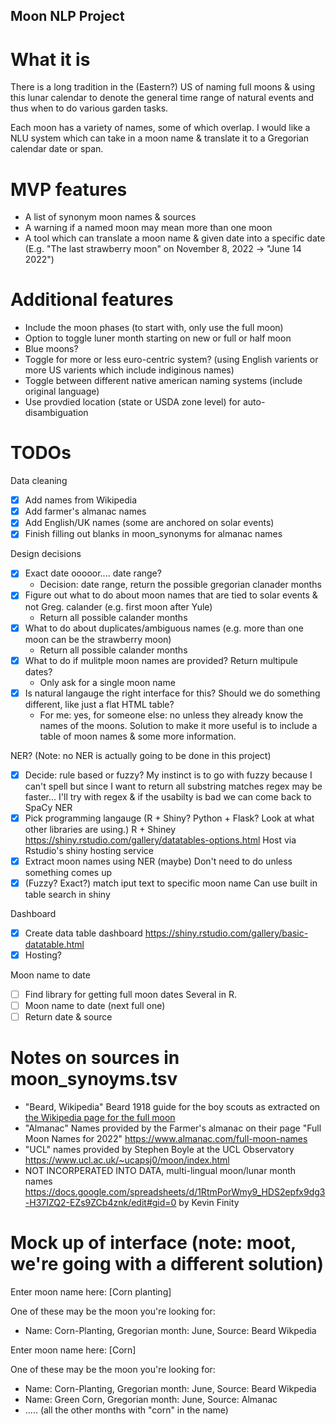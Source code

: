 ## Moon NLP Project

# What it is

There is a long tradition in the (Eastern?) US of naming full moons & using this lunar calendar to denote the general time range  of natural events and thus when to do various garden tasks.

Each moon has a variety of names, some of which overlap. I would like a NLU system which can take in a moon name & translate it to a Gregorian calendar date or span.

# MVP features
- A list of synonym moon names & sources
- A warning if a named moon may mean more than one moon
- A tool which can translate a moon name & given date into a specific date (E.g. "The last strawberry moon" on November 8, 2022 -> "June 14 2022")


# Additional features
- Include the moon phases (to start with, only use the full moon)
- Option to toggle luner month starting on new or full or half moon
- Blue moons?
- Toggle for more or less euro-centric system? (using English varients or more US varients which include indiginous names)
- Toggle between different native american naming systems (include original language)
- Use provdied location (state or USDA zone level) for auto-disambiguation


# TODOs

Data cleaning
- [x] Add names from Wikipedia
- [x] Add farmer's almanac names
- [x] Add English/UK names (some are anchored on solar events)
- [x] Finish filling out blanks in moon_synonyms for almanac names

Design decisions
- [X] Exact date ooooor.... date range? 
    - Decision: date range, return the possible gregorian clanader months
- [X] Figure out what to do about moon names that are tied to solar events & not Greg. calander (e.g. first moon after Yule)
    - Return all possible calander months
- [X] What to do about duplicates/ambiguous names (e.g. more than one moon can be the strawberry moon)
    - Return all possible calander months
- [X] What to do if mulitple moon names are provided? Return multipule dates?
    - Only ask for a single moon name
- [X] Is natural langauge the right interface for this? Should we do something different, like just a flat HTML table?
    - For me: yes, for someone else: no unless they already know the names of the moons. Solution to make it more useful is to include a table of moon names & some more information.

NER? (Note: no NER is actually going to be done in this project)
- [X] Decide: rule based or fuzzy?
    My instinct is to go with fuzzy because I can't spell but since I want to return all substring matches regex may be faster... I'll try with regex & if the usabilty is bad we can come back to SpaCy NER
- [X] Pick programming langauge (R + Shiny? Python + Flask? Look at what other libraries are using.)
    R + Shiney https://shiny.rstudio.com/gallery/datatables-options.html
    Host via Rstudio's shiny hosting service
- [X] Extract moon names using NER (maybe)
    Don't need to do unless something comes up
- [X] (Fuzzy? Exact?) match iput text to specific moon name
    Can use built in table search in shiny 

Dashboard
- [X] Create data table dashboard https://shiny.rstudio.com/gallery/basic-datatable.html
- [X] Hosting?

Moon name to date
- [ ] Find library for getting full moon dates
    Several in R.
- [ ] Moon name to date (next full one) 
- [ ] Return date & source

# Notes on sources in moon_synoyms.tsv
- "Beard, Wikipedia" Beard 1918 guide for the boy scouts as extracted on [the Wikipedia page for the full moon](https://en.wikipedia.org/wiki/Full_moon)
- "Almanac" Names provided by the Farmer's almanac on their page "Full Moon Names for 2022" https://www.almanac.com/full-moon-names
- "UCL" names provided by Stephen Boyle at the UCL Observatory https://www.ucl.ac.uk/~ucapsj0/moon/index.html
- NOT INCORPERATED INTO DATA, multi-lingual moon/lunar month names https://docs.google.com/spreadsheets/d/1RtmPorWmy9_HDS2epfx9dg3-H37IZQ2-EZs9ZCb4znk/edit#gid=0 by Kevin Finity

# Mock up of interface (note: moot, we're going with a different solution)

Enter moon name here: [Corn planting]

One of these may be the moon you're looking for:
- Name: Corn-Planting, Gregorian month: June, Source: Beard Wikpedia


Enter moon name here: [Corn]

One of these may be the moon you're looking for:
- Name: Corn-Planting, Gregorian month: June, Source: Beard Wikpedia
- Name: Green Corn, Gregorian month: June, Source: Almanac
- ..... (all the other months with "corn" in the name)